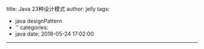 title: Java 23种设计模式
author: jelly
tags:
  - java designPattern
  - ''
categories:
  - java
date: 2018-05-24 17:02:00
---
